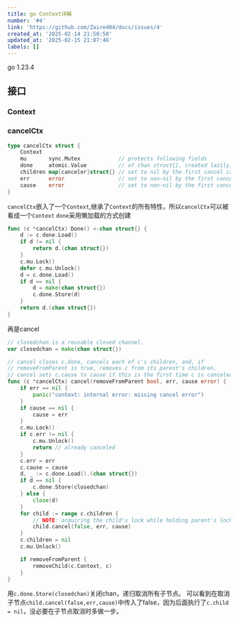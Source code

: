 ```yaml
---
title: go Context详解
number: '#4'
link: 'https://github.com/Zaire404/docs/issues/4'
created_at: '2025-02-14 21:50:58'
updated_at: '2025-02-15 21:07:46'
labels: []
---
```

go 1.23.4
## 接口
### Context
### cancelCtx
```go
type cancelCtx struct {
    Context
    mu       sync.Mutex            // protects following fields
    done     atomic.Value          // of chan struct{}, created lazily, closed by first cancel call
    children map[canceler]struct{} // set to nil by the first cancel call
    err      error                 // set to non-nil by the first cancel call
    cause    error                 // set to non-nil by the first cancel call
}
```
`cancelCtx`嵌入了一个`Context`,继承了`Context`的所有特性，所以`cancelCtx`可以被看成一个`Context`
`done`采用懒加载的方式创建
```go
func (c *cancelCtx) Done() <-chan struct{} {
	d := c.done.Load()
	if d != nil {
		return d.(chan struct{})
	}
	c.mu.Lock()
	defer c.mu.Unlock()
	d = c.done.Load()
	if d == nil {
		d = make(chan struct{})
		c.done.Store(d)
	}
	return d.(chan struct{})
}
```
再是cancel
```go
// closedchan is a reusable closed channel.
var closedchan = make(chan struct{})

// cancel closes c.done, cancels each of c's children, and, if
// removeFromParent is true, removes c from its parent's children.
// cancel sets c.cause to cause if this is the first time c is canceled.
func (c *cancelCtx) cancel(removeFromParent bool, err, cause error) {
	if err == nil {
		panic("context: internal error: missing cancel error")
	}
	if cause == nil {
		cause = err
	}
	c.mu.Lock()
	if c.err != nil {
		c.mu.Unlock()
		return // already canceled
	}
	c.err = err
	c.cause = cause
	d, _ := c.done.Load().(chan struct{})
	if d == nil {
		c.done.Store(closedchan)
	} else {
		close(d)
	}
	for child := range c.children {
		// NOTE: acquiring the child's lock while holding parent's lock.
		child.cancel(false, err, cause)
	}
	c.children = nil
	c.mu.Unlock()

	if removeFromParent {
		removeChild(c.Context, c)
	}
}
```
用`c.done.Store(closedchan)`关闭chan，递归取消所有子节点。
可以看到在取消子节点`child.cancel(false,err,cause)`中传入了false，因为后面执行了`c.child = nil`，没必要在子节点取消时多做一步。
